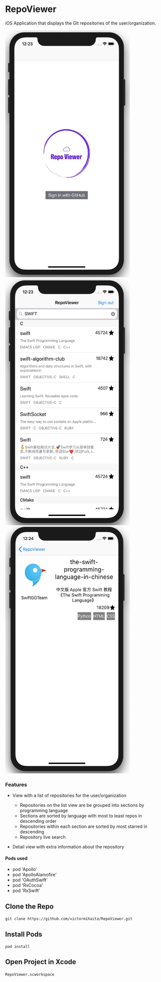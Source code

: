 # RepoViewer
iOS Application that displays the Git repositories of the user/organization. 

<img src="https://github.com/victormihaita/RepoViewer/blob/develop/Screenshot%202018-11-10%20at%2000.23.10.jpg" width="400" height="790">
<img src="https://github.com/victormihaita/RepoViewer/blob/develop/Screenshot%202018-11-10%20at%2000.23.47.jpg" width="400" height="790">
<img src="https://github.com/victormihaita/RepoViewer/blob/develop/Screenshot%202018-11-10%20at%2000.24.25.jpg" width="400" height="790">

### Features
* View with a list of repositories for the user/organization
  - Repositories on the list view are be grouped into sections by programming language
  - Sections are sorted by language with most to least repos in descending order
  - Repositories within each section are sorted by most starred in descending
  - Repository live search

*  Detail view with extra information about the repository

#### Pods used
- pod 'Apollo'
- pod 'ApolloAlamofire'
- pod 'OAuthSwift'
- pod 'RxCocoa'
- pod 'RxSwift'

## Clone the Repo 
`git clone https://github.com/victormihaita/RepoViewer.git`

## Install Pods 
`pod install`

## Open Project in Xcode
`RepoViewer.xcworkspace`
